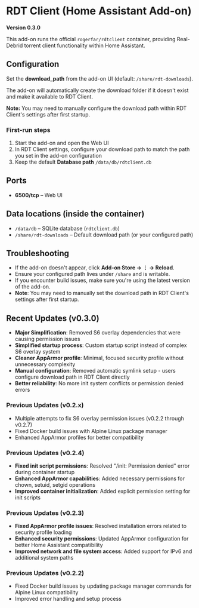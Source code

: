 # RDT Client (Home Assistant Add-on)

**Version 0.3.0**

This add-on runs the official `rogerfar/rdtclient` container, providing Real-Debrid torrent client functionality within Home Assistant.

## Configuration

Set the **download_path** from the add-on UI (default: `/share/rdt-downloads`).

The add-on will automatically create the download folder if it doesn't exist and make it available to RDT Client.

**Note:** You may need to manually configure the download path within RDT Client's settings after first startup.

### First-run steps

1. Start the add-on and open the Web UI
2. In RDT Client settings, configure your download path to match the path you set in the add-on configuration
3. Keep the default **Database path** `/data/db/rdtclient.db`

## Ports
- **6500/tcp** – Web UI

## Data locations (inside the container)
- `/data/db` – SQLite database (`rdtclient.db`)
- `/share/rdt-downloads` – Default download path (or your configured path)

## Troubleshooting
- If the add-on doesn't appear, click **Add-on Store → ⋮ → Reload**.
- Ensure your configured path lives under `/share` and is writable.
- If you encounter build issues, make sure you're using the latest version of the add-on.
- **Note**: You may need to manually set the download path in RDT Client's settings after first startup.

## Recent Updates (v0.3.0)
- **Major Simplification**: Removed S6 overlay dependencies that were causing permission issues
- **Simplified startup process**: Custom startup script instead of complex S6 overlay system  
- **Cleaner AppArmor profile**: Minimal, focused security profile without unnecessary complexity
- **Manual configuration**: Removed automatic symlink setup - users configure download path in RDT Client directly
- **Better reliability**: No more init system conflicts or permission denied errors

### Previous Updates (v0.2.x)
- Multiple attempts to fix S6 overlay permission issues (v0.2.2 through v0.2.7)
- Fixed Docker build issues with Alpine Linux package manager
- Enhanced AppArmor profiles for better compatibility

### Previous Updates (v0.2.4)
- **Fixed init script permissions**: Resolved "/init: Permission denied" error during container startup
- **Enhanced AppArmor capabilities**: Added necessary permissions for chown, setuid, setgid operations
- **Improved container initialization**: Added explicit permission setting for init scripts

### Previous Updates (v0.2.3)
- **Fixed AppArmor profile issues**: Resolved installation errors related to security profile loading
- **Enhanced security permissions**: Updated AppArmor configuration for better Home Assistant compatibility
- **Improved network and file system access**: Added support for IPv6 and additional system paths

### Previous Updates (v0.2.2)
- Fixed Docker build issues by updating package manager commands for Alpine Linux compatibility
- Improved error handling and setup process
